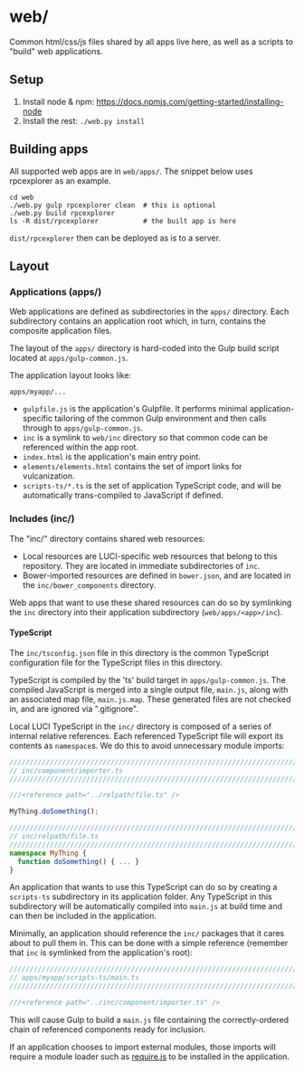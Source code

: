 # web/

Common html/css/js files shared by all apps live here, as well as a scripts
to "build" web applications.

## Setup

1.  Install node & npm: https://docs.npmjs.com/getting-started/installing-node
1.  Install the rest: `./web.py install`

## Building apps

All supported web apps are in `web/apps/`. The snippet below uses rpcexplorer
as an example.

```shell
cd web
./web.py gulp rpcexplorer clean  # this is optional
./web.py build rpcexplorer
ls -R dist/rpcexplorer           # the built app is here
```

`dist/rpcexplorer` then can be deployed as is to a server.

## Layout

### Applications (apps/)

Web applications are defined as subdirectories in the `apps/` directory. Each
subdirectory contains an application root which, in turn, contains the composite
application files.

The layout of the `apps/` directory is hard-coded into the Gulp build script
located at `apps/gulp-common.js`.

The application layout looks like:

`apps/myapp/...`

* `gulpfile.js` is the application's Gulpfile. It performs minimal application-
  specific tailoring of the common Gulp environment and then calls through to
  `apps/gulp-common.js`.
* `inc` is a symlink to `web/inc` directory so that common code can be
  referenced within the app root.
* `index.html` is the application's main entry point.
* `elements/elements.html` contains the set of import links for vulcanization.
* `scripts-ts/*.ts` is the set of application TypeScript code, and will be
  automatically trans-compiled to JavaScript if defined.

### Includes (inc/)

The "inc/" directory contains shared web resources:

- Local resources are LUCI-specific web resources that belong to this
  repository. They are located in immediate subdirectories of `inc`.
- Bower-imported resources are defined in `bower.json`, and are located in the
  `inc/bower_components` directory.

Web apps that want to use these shared resources can do so by symlinking the
`inc` directory into their application subdirectory (`web/apps/<app>/inc`).

#### TypeScript

The `inc/tsconfig.json` file in this directory is the common TypeScript
configuration file for the TypeScript files in this directory.

TypeScript is compiled by the 'ts' build target in `apps/gulp-common.js`. The
compiled JavaScript is merged into a single output file, `main.js`, along with
an associated map file, `main.js.map`. These generated files are not checked in,
and are ignored via ".gitignore".

Local LUCI TypeScript in the `inc/` directory is composed of a series of
internal relative references. Each referenced TypeScript file will export its
contents as `namespace`s. We do this to avoid unnecessary module imports:

```TypeScript
////////////////////////////////////////////////////////////////////////////////
// inc/component/importer.ts
////////////////////////////////////////////////////////////////////////////////

///<reference path="../relpath/file.ts" />

MyThing.doSomething();

////////////////////////////////////////////////////////////////////////////////
// inc/relpath/file.ts
////////////////////////////////////////////////////////////////////////////////
namespace MyThing {
  function doSomething() { ... }
}
```

An application that wants to use this TypeScript can do so by creating a
`scripts-ts` subdirectory in its application folder. Any TypeScript in this
subdirectory will be automatically compiled into `main.js` at build time and can
then be included in the application.

Minimally, an application should reference the `inc/` packages that it cares
about to pull them in. This can be done with a simple reference (remember that
`inc` is symlinked from the application's root):

```TypeScript
////////////////////////////////////////////////////////////////////////////////
// apps/myapp/scripts-ts/main.ts
////////////////////////////////////////////////////////////////////////////////

///<reference path="../inc/component/importer.ts" />
```

This will cause Gulp to build a `main.js` file containing the correctly-ordered
chain of referenced components ready for inclusion.

If an application chooses to import external modules, those imports will require
a module loader such as [require.js](http://requirejs.org/) to be installed in
the application.
